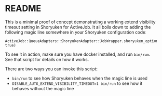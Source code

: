 # README

This is a minimal proof of concept demonstrating a working extend visibility timeout setting in Shoryuken for ActiveJob. It all boils down to adding the following magic line somewhere in your Shoryuken configuration code:

```
ActiveJob::QueueAdapters::ShoryukenAdapter::JobWrapper.shoryuken_options(auto_visibility_timeout: true)
```

To see it in action, make sure you have docker installed, and run `bin/run`. See that script for details on how it works.

There are two ways you can invoke this script:
* `bin/run` to see how Shoryuken behaves when the magic line is used
* `DISABLE_AUTO_EXTEND_VISIBILITY_TIMEOUT=1 bin/run` to see how it behaves without the magic line 
